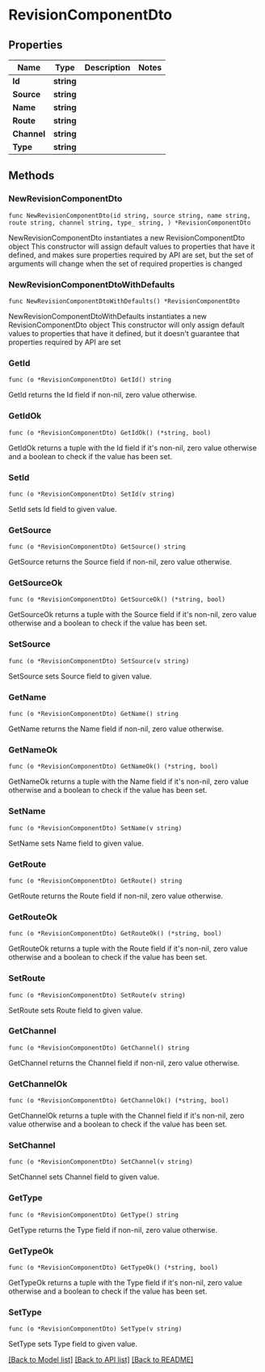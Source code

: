 # RevisionComponentDto

## Properties

Name | Type | Description | Notes
------------ | ------------- | ------------- | -------------
**Id** | **string** |  | 
**Source** | **string** |  | 
**Name** | **string** |  | 
**Route** | **string** |  | 
**Channel** | **string** |  | 
**Type** | **string** |  | 

## Methods

### NewRevisionComponentDto

`func NewRevisionComponentDto(id string, source string, name string, route string, channel string, type_ string, ) *RevisionComponentDto`

NewRevisionComponentDto instantiates a new RevisionComponentDto object
This constructor will assign default values to properties that have it defined,
and makes sure properties required by API are set, but the set of arguments
will change when the set of required properties is changed

### NewRevisionComponentDtoWithDefaults

`func NewRevisionComponentDtoWithDefaults() *RevisionComponentDto`

NewRevisionComponentDtoWithDefaults instantiates a new RevisionComponentDto object
This constructor will only assign default values to properties that have it defined,
but it doesn't guarantee that properties required by API are set

### GetId

`func (o *RevisionComponentDto) GetId() string`

GetId returns the Id field if non-nil, zero value otherwise.

### GetIdOk

`func (o *RevisionComponentDto) GetIdOk() (*string, bool)`

GetIdOk returns a tuple with the Id field if it's non-nil, zero value otherwise
and a boolean to check if the value has been set.

### SetId

`func (o *RevisionComponentDto) SetId(v string)`

SetId sets Id field to given value.


### GetSource

`func (o *RevisionComponentDto) GetSource() string`

GetSource returns the Source field if non-nil, zero value otherwise.

### GetSourceOk

`func (o *RevisionComponentDto) GetSourceOk() (*string, bool)`

GetSourceOk returns a tuple with the Source field if it's non-nil, zero value otherwise
and a boolean to check if the value has been set.

### SetSource

`func (o *RevisionComponentDto) SetSource(v string)`

SetSource sets Source field to given value.


### GetName

`func (o *RevisionComponentDto) GetName() string`

GetName returns the Name field if non-nil, zero value otherwise.

### GetNameOk

`func (o *RevisionComponentDto) GetNameOk() (*string, bool)`

GetNameOk returns a tuple with the Name field if it's non-nil, zero value otherwise
and a boolean to check if the value has been set.

### SetName

`func (o *RevisionComponentDto) SetName(v string)`

SetName sets Name field to given value.


### GetRoute

`func (o *RevisionComponentDto) GetRoute() string`

GetRoute returns the Route field if non-nil, zero value otherwise.

### GetRouteOk

`func (o *RevisionComponentDto) GetRouteOk() (*string, bool)`

GetRouteOk returns a tuple with the Route field if it's non-nil, zero value otherwise
and a boolean to check if the value has been set.

### SetRoute

`func (o *RevisionComponentDto) SetRoute(v string)`

SetRoute sets Route field to given value.


### GetChannel

`func (o *RevisionComponentDto) GetChannel() string`

GetChannel returns the Channel field if non-nil, zero value otherwise.

### GetChannelOk

`func (o *RevisionComponentDto) GetChannelOk() (*string, bool)`

GetChannelOk returns a tuple with the Channel field if it's non-nil, zero value otherwise
and a boolean to check if the value has been set.

### SetChannel

`func (o *RevisionComponentDto) SetChannel(v string)`

SetChannel sets Channel field to given value.


### GetType

`func (o *RevisionComponentDto) GetType() string`

GetType returns the Type field if non-nil, zero value otherwise.

### GetTypeOk

`func (o *RevisionComponentDto) GetTypeOk() (*string, bool)`

GetTypeOk returns a tuple with the Type field if it's non-nil, zero value otherwise
and a boolean to check if the value has been set.

### SetType

`func (o *RevisionComponentDto) SetType(v string)`

SetType sets Type field to given value.



[[Back to Model list]](../README.md#documentation-for-models) [[Back to API list]](../README.md#documentation-for-api-endpoints) [[Back to README]](../README.md)


